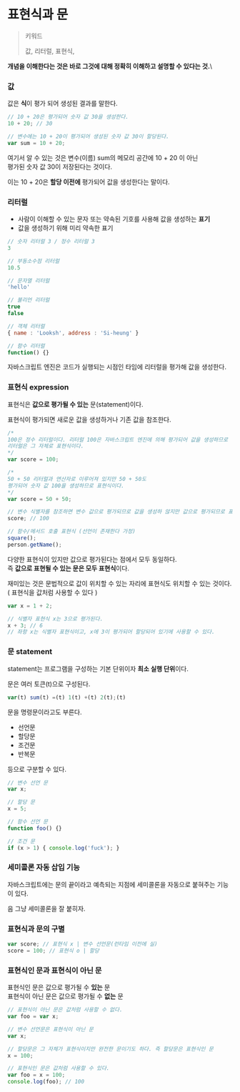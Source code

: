 # 표현식과 문

> 키워드
>
> 값, 리터럴, 표현식,&#x20;

**개념을 이해한다는 것은 바로 그것에 대해 정확히 이해하고 설명할 수 있다는 것.**\\

### 값

값은 **식**이 평가 되어 생성된 결과를 말한다.

```javascript
// 10 + 20은 평가되어 숫자 값 30을 생성한다.
10 + 20; // 30

// 변수에는 10 + 20이 평가되어 생성된 숫자 값 30이 할당된다.
var sum = 10 + 20;
```

여기서 알 수 있는 것은 변수(이름) sum의 메모리 공간에 10 + 20 이 아닌 \
평가된 숫자 값 30이 저장된다는 것이다.

이는 10 + 20은 **할당 이전에** 평가되어 값을 생성한다는 말이다.

### 리터럴

* 사람이 이해할 수 있는 문자 또는 약속된 기호를 사용해 값을 생성하는 **표기**
* 값을 생성하기 위해 미리 약속한 표기

```javascript
// 숫자 리터럴 3 / 정수 리터럴 3
3

// 부동소수점 리터럴
10.5

// 문자열 리터럴
'hello'

// 불리언 리터럴
true
false

// 객체 리터럴
{ name : 'Looksh', address : 'Si-heung' }

// 함수 리터럴
function() {}
```

자바스크립트 엔진은 코드가 실행되는 시점인 타임에 리터럴을 평가해 값을 생성한다.

### 표현식 expression

표현식은 **값으로 평가될 수 있는** 문(statement)이다.

표현식이 평가되면 새로운 값을 생성하거나 기존 값을 참조한다.

```javascript
/* 
100은 정수 리터럴이다. 리터럴 100은 자바스크립트 엔진에 의해 평가되어 값을 생성하므로
리터럴은 그 자체로 표현식이다.
*/
var score = 100;

/*
50 + 50 리터럴과 연산자로 이루어져 있지만 50 + 50도 
평가되어 숫자 값 100을 생성하므로 표현식이다.
*/
var score = 50 + 50;

// 변수 식별자를 참조하면 변수 값으로 평가되므로 값을 생성하 않지만 값으로 평가되므로 표현식이다.
score; // 100

// 함수/메서드 호출 표현식 (선언이 존재한다 가정)
square();
person.getName();
```

다양한 표현식이 있지만 값으로 평가된다는 점에서 모두 동일하다.\
즉 **값으로 표현될 수 있는 문은 모두 표현식**이다.

재미있는 것은 문법적으로 값이 위치할 수 있는 자리에 표현식도 위치할 수 있는 것이다.\
( 표현식을 값처럼 사용할 수 있다 )

```javascript
var x = 1 + 2;

// 식별자 표현식 x는 3으로 평가된다.
x + 3; // 6
// 좌항 x는 식별자 표현식이고, x에 3이 평가되어 할당되어 있기에 사용할 수 있다.
```

### 문 statement

statement는 프로그램을 구성하는 기본 단위이자 **최소 실행 단위**이다.

문은 여러 토큰(t)으로 구성된다.

```javascript
var(t) sum(t) =(t) 1(t) +(t) 2(t);(t)
```

문을 명령문이라고도 부른다.

* 선언문
* 할당문
* 조건문
* 반복문

등으로 구분할 수 있다.

```javascript
// 변수 선언 문
var x;

// 할당 문
x = 5;

// 함수 선언 문
function foo() {}

// 조건 문
if (x > 1) { console.log('fuck'); }
```

### 세미콜론 자동 삽입 기능

자바스크립트에는 문의 끝이라고 예측되는 지점에 세미콜론을 자동으로 붙혀주는 기능이 있다.

음 그냥 세미콜론을 잘 붙히자.

### 표현식과 문의 구별

```javascript
var score; // 표현식 x | 변수 선언문(런타임 이전에 실)
score = 100; // 표현식 o | 할당
```

### 표현식인 문과 표현식이 아닌 문

표현식인 문은 값으로 평가될 수 **있는** 문\
표현식이 아닌 문은 값으로 평가될 수 **없는** 문

```javascript
// 표현식이 아닌 문은 값처럼 사용할 수 없다.
var foo = var x;

// 변수 선언문은 표현식이 아닌 문
var x;

// 할당문은 그 자체가 표현식이지만 완전한 문이기도 하다. 즉 할당문은 표현식인 문
x = 100;

// 표현식인 문은 값처럼 사용할 수 있다.
var foo = x = 100;
console.log(foo); // 100
```
